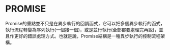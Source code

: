 
# PROMISE
Promise的重點並不只是在異步執行的回調函式，它可以把多個異步執行的函式，執行流程轉變為序列執行(一個接一個)，或是並行執行(全部都要處理完再說)，並且作更好的錯誤處理方式。也就是說，Promise結構是一種異步執行的控制流程架構。



